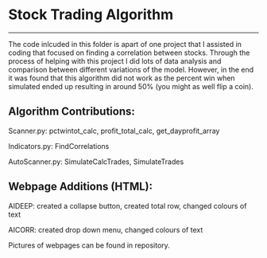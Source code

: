 # Stock Trading Algorithm 
---
The code inlcuded in this folder is apart of one project that I assisted in coding that focused on finding a correlation between stocks. Through the process of helping with this project I did lots of data analysis and comparison between different variations of the model. 
However, in the end it was found that this algorithm did not work as the percent win when simulated ended up resulting in around 50% (you might as well flip a coin).

## Algorithm Contributions:

  Scanner.py: pctwintot_calc, profit_total_calc, get_dayprofit_array
  
  Indicators.py: FindCorrelations
  
  AutoScanner.py: SimulateCalcTrades, SimulateTrades
  
## Webpage Additions (HTML): 
 
  AIDEEP: created a collapse button,  created total row, changed colours of text 

  AICORR: created drop down menu, changed colours of text
  

Pictures of webpages can be found in repository. 


